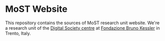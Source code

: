 # MoST Website

This repository contains the sources of MoST research unit website. We're a
research unit of the [Digital Society centre](https://digis.fbk.eu) at
[Fondazione Bruno Kessler](https://www.fbk.eu) in Trento, Italy.

